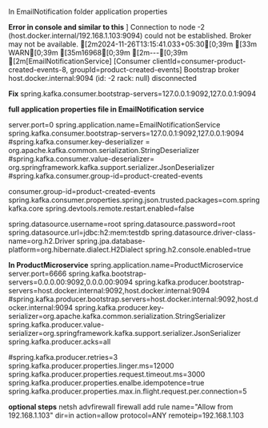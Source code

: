 In EmailNotification folder application properties

**Error in console and similar to this**
] Connection to node -2 (host.docker.internal/192.168.1.103:9094) could not be established. Broker may not be available.
[2m2024-11-26T13:15:41.033+05:30[0;39m [33m WARN[0;39m [35m16968[0;39m [2m---[0;39m [2m[EmailNotificationService]
[Consumer clientId=consumer-product-created-events-8, groupId=product-created-events] Bootstrap broker host.docker.internal:9094 (id: -2 rack: null) disconnected

**Fix**
spring.kafka.consumer.bootstrap-servers=127.0.0.1:9092,127.0.0.1:9094

**full application properties file in EmailNotification service**

server.port=0
spring.application.name=EmailNotificationService
spring.kafka.consumer.bootstrap-servers=127.0.0.1:9092,127.0.0.1:9094
#spring.kafka.consumer.key-deserializer = org.apache.kafka.common.serialization.StringDeserializer
#spring.kafka.consumer.value-deserializer= org.springframework.kafka.support.serializer.JsonDeserializer
#spring.kafka.consumer.group-id=product-created-events

consumer.group-id=product-created-events
spring.kafka.consumer.properties.spring.json.trusted.packages=com.springkafka.core
spring.devtools.remote.restart.enabled=false

spring.datasource.username=root
spring.datasource.password=root
spring.datasource.url=jdbc:h2:mem:testdb
spring.datasource.driver-class-name=org.h2.Driver
spring.jpa.database-platform=org.hibernate.dialect.H2Dialect
spring.h2.console.enabled=true

**In ProductMicroservice**
spring.application.name=ProductMicroservice
server.port=6666
spring.kafka.bootstrap-servers=0.0.0.00:9092,0.0.0.00:9094
spring.kafka.producer.bootstrap-servers=host.docker.internal:9092,host.docker.internal:9094
#spring.kafka.producer.bootstrap.servers=host.docker.internal:9092,host.docker.internal:9094
spring.kafka.producer.key-serializer=org.apache.kafka.common.serialization.StringSerializer
spring.kafka.producer.value-serializer=org.springframework.kafka.support.serializer.JsonSerializer
spring.kafka.producer.acks=all

#spring.kafka.producer.retries=3
spring.kafka.producer.properties.linger.ms=12000
spring.kafka.producer.properties.request.timeout.ms=3000
spring.kafka.producer.properties.enalbe.idempotence=true
spring.kafka.producer.properties.max.in.flight.request.per.connection=5


**optional steps**
 netsh advfirewall firewall add rule name="Allow from 192.168.1.103" dir=in action=allow protocol=ANY remoteip=192.168.1.103


